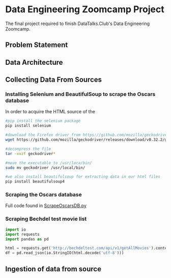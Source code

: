 # Data Engineering Zoomcamp Project
The final project required to finish DataTalks.Club's Data Engineering Zoomcamp.

## Problem Statement

## Data Architecture

## Collecting Data From Sources

### Installing Selenium and BeautifulSoup to scrape the Oscars database
In order to acquire the HTML source of the

```bash
#pip install the selenium package
pip install selenium

#download the Firefox driver from https://github.com/mozilla/geckodriver/releases
wget https://github.com/mozilla/geckodriver/releases/download/v0.32.2/geckodriver-v0.32.2-linux32.tar.gz

#decompress the file
tar -xvzf geckodriver*

#move the executable to /usr/loca/bin/
sudo mv geckodriver /usr/local/bin/

#we also install beautifulsoup for extracting data in our html files
pip install beautifulsoup4
```

### Scraping the Oscars database
Full code found in [ScrapeOscarsDB.py](https://github.com/dherzey/DataTalks_DataEngineering_2023/blob/main/week_7_PROJECT/ingestion/ScrapeOscarsDB.py)

### Scraping Bechdel test movie list
```python
import io
import requests
import pandas as pd

html = requests.get('http://bechdeltest.com/api/v1/getAllMovies').content
df = pd.read_json(io.StringIO(html.decode('utf-8')))
```

## Ingestion of data from source